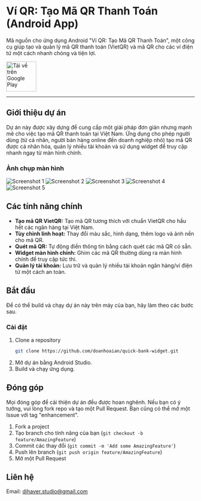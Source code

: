 # Ví QR: Tạo Mã QR Thanh Toán (Android App)

Mã nguồn cho ứng dụng Android "Ví QR: Tạo Mã QR Thanh Toán", một công cụ giúp tạo và quản lý mã QR thanh toán (VietQR) và mã QR cho các ví điện tử một cách nhanh chóng và tiện lợi.

<a href="https://play.google.com/store/apps/details?id=vn.dihaver.tech.bank.widget" target="_blank">
  <img alt="Tải về trên Google Play" src="https://play.google.com/intl/en_us/badges/static/images/badges/vi_badge_web_generic.png" height="80"/>
</a>

---

## Giới thiệu dự án

Dự án này được xây dựng để cung cấp một giải pháp đơn giản nhưng mạnh mẽ cho việc tạo mã QR thanh toán tại Việt Nam. Ứng dụng cho phép người dùng (từ cá nhân, người bán hàng online đến doanh nghiệp nhỏ) tạo mã QR được cá nhân hóa, quản lý nhiều tài khoản và sử dụng widget để truy cập nhanh ngay từ màn hình chính.

### Ảnh chụp màn hình
![Screenshot 1](https://play-lh.googleusercontent.com/W23m7FHdrRxLLgh4WxHkgKy7MzTeSnre-5tN7pqiL45SKcHLDdveBrHQXDQ228_C1cs)  ![Screenshot 2](https://play-lh.googleusercontent.com/gi2uLIsxHoMBuS_dPE8NBD7M-LtEG5MmqsIVO9-g7g1z_6ikMQYNzoGzO7DlAJ5mkJ0)  ![Screenshot 3](https://play-lh.googleusercontent.com/o4ILutxMLqnXZ5V1Bnvp6kf2JxglszGO0cMqPJOYhCTb-csxb1rbPIDzcIOBYDP_H2k)  ![Screenshot 4](https://play-lh.googleusercontent.com/sy-kMCv5xM4-siKyUb-gjpkQiDofZ4ixZxUfVCRy7KIViPApD8H9McXwjvsfs_9d2Nw)  ![Screenshot 5](https://play-lh.googleusercontent.com/JhE5e82cVwGVXxvThTEzS78HUKA2eUAniOtxL_el0mrv4UdC_EHvnP9tCpavyt6mTWYV) 
## Các tính năng chính

* **Tạo mã QR VietQR:** Tạo mã QR tương thích với chuẩn VietQR cho hầu hết các ngân hàng tại Việt Nam.
* **Tùy chỉnh linh hoạt:** Thay đổi màu sắc, hình dạng, thêm logo và ảnh nền cho mã QR.
* **Quét mã QR:** Tự động điền thông tin bằng cách quét các mã QR có sẵn.
* **Widget màn hình chính:** Ghim các mã QR thường dùng ra màn hình chính để truy cập tức thì.
* **Quản lý tài khoản:** Lưu trữ và quản lý nhiều tài khoản ngân hàng/ví điện tử một cách an toàn.

## Bắt đầu

Để có thể build và chạy dự án này trên máy của bạn, hãy làm theo các bước sau.

### Cài đặt

1.  Clone a repository
    ```sh
    git clone https://github.com/doanhoaian/quick-bank-widget.git
    ```
2.  Mở dự án bằng Android Studio.
3.  Build và chạy ứng dụng.

## Đóng góp

Mọi đóng góp để cải thiện dự án đều được hoan nghênh. Nếu bạn có ý tưởng, vui lòng fork repo và tạo một Pull Request. Bạn cũng có thể mở một Issue với tag "enhancement".

1.  Fork a project
2.  Tạo branch cho tính năng của bạn (`git checkout -b feature/AmazingFeature`)
3.  Commit các thay đổi (`git commit -m 'Add some AmazingFeature'`)
4.  Push lên branch (`git push origin feature/AmazingFeature`)
5.  Mở một Pull Request

## Liên hệ

Email: [dihaver.studio@gmail.com](mailto:dihaver.studio@gmail.com)
